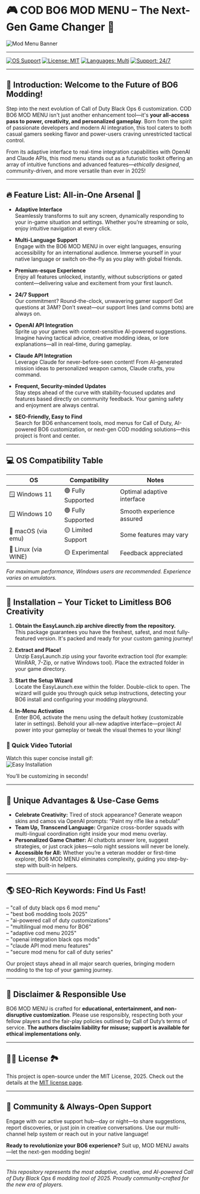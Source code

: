 # 🎮 COD BO6 MOD MENU – The Next-Gen Game Changer 🚀

![Mod Menu Banner](https://i.imgur.com/czbn975.gif)

---

[![OS Support](https://img.shields.io/badge/OS-Windows%2010%20%7C%20Windows%2011-blue)](https://img.shields.io) 
[![License: MIT](https://img.shields.io/badge/License-MIT-yellow.svg)](#license-%F0%9F%8F%9E%EF%B8%8F)
[![Languages: Multi](https://img.shields.io/badge/Languages-8+-green)](https://img.shields.io)
[![Support: 24/7](https://img.shields.io/badge/Support-24%2F7-brightgreen)](https://img.shields.io)

---

## 🚀 Introduction: Welcome to the Future of BO6 Modding!   

Step into the next evolution of Call of Duty Black Ops 6 customization. COD BO6 MOD MENU isn't just another enhancement tool—it's **your all-access pass to power, creativity, and personalized gameplay**. Born from the spirit of passionate developers and modern AI integration, this tool caters to both casual gamers seeking flavor and power-users craving unrestricted tactical control. 

From its adaptive interface to real-time integration capabilities with OpenAI and Claude APIs, this mod menu stands out as a futuristic toolkit offering an array of intuitive functions and advanced features—*ethically designed*, community-driven, and more versatile than ever in 2025!

---

## 🔥 Feature List: All-in-One Arsenal 👾

- **Adaptive Interface**  
  Seamlessly transforms to suit any screen, dynamically responding to your in-game situation and settings. Whether you’re streaming or solo, enjoy intuitive navigation at every click.

- **Multi-Language Support**  
  Engage with the BO6 MOD MENU in over eight languages, ensuring accessibility for an international audience. Immerse yourself in your native language or switch on-the-fly as you play with global friends.

- **Premium-esque Experience**  
  Enjoy all features unlocked, instantly, without subscriptions or gated content—delivering value and excitement from your first launch.

- **24/7 Support**  
  Our commitment? Round-the-clock, unwavering gamer support! Got questions at 3AM? Don’t sweat—our support lines (and comms bots) are always on.

- **OpenAI API Integration**  
  Sprite up your games with context-sensitive AI-powered suggestions. Imagine having tactical advice, creative modding ideas, or lore explanations—all in real-time, during gameplay.

- **Claude API Integration**  
  Leverage Claude for never-before-seen content! From AI-generated mission ideas to personalized weapon camos, Claude crafts, you command.

- **Frequent, Security-minded Updates**  
  Stay steps ahead of the curve with stability-focused updates and features based directly on community feedback. Your gaming safety and enjoyment are always central.

- **SEO-Friendly, Easy to Find**  
  Search for BO6 enhancement tools, mod menus for Call of Duty, AI-powered BO6 customization, or next-gen COD modding solutions—this project is front and center.

---

## 💻 OS Compatibility Table  

| OS                    | Compatibility      | Notes                        |
|-----------------------|-------------------|------------------------------|
| 🪟 Windows 11         | 🟢 Fully Supported | Optimal adaptive interface   |
| 🪟 Windows 10         | 🟢 Fully Supported | Smooth experience assured    |
| 🍎 macOS (via emu)    | 🟡 Limited Support | Some features may vary       |
| 🐧 Linux (via WINE)   | 🟡 Experimental    | Feedback appreciated         |

*For maximum performance, Windows users are recommended. Experience varies on emulators.*

---

## 🔑 Installation − Your Ticket to Limitless BO6 Creativity  

1. **Obtain the EasyLaunch.zip archive directly from the repository.**  
   This package guarantees you have the freshest, safest, and most fully-featured version. It's packed and ready for your custom gaming journey!

2. **Extract and Place!**  
   Unzip EasyLaunch.zip using your favorite extraction tool (for example: WinRAR, 7-Zip, or native Windows tool). Place the extracted folder in your game directory.

3. **Start the Setup Wizard**  
   Locate the EasyLaunch.exe within the folder. Double-click to open. The wizard will guide you through quick setup instructions, detecting your BO6 install and configuring your modding playground.

4. **In-Menu Activation**  
   Enter BO6, activate the menu using the default hotkey (customizable later in settings). Behold your all-new adaptive interface—project AI power into your gameplay or tweak the visual themes to your liking!

### 🎥 Quick Video Tutorial

Watch this super concise install gif:  
![Easy Installation](https://i.imgur.com/czbn975.gif)

You’ll be customizing in seconds!

---

## 🧭 Unique Advantages & Use-Case Gems  

- **Celebrate Creativity:** Tired of stock appearance? Generate weapon skins and camos via OpenAI prompts: “Paint my rifle like a nebula!”  
- **Team Up, Transcend Language:** Organize cross-border squads with multi-lingual coordination right inside your mod menu overlay.  
- **Personalized Game Chatter:** AI chatbots answer lore, suggest strategies, or just crack jokes—solo night sessions will never be lonely.  
- **Accessible for All:** Whether you’re a veteran modder or first-time explorer, BO6 MOD MENU eliminates complexity, guiding you step-by-step with built-in helpers.

---

## 🌎 SEO-Rich Keywords: Find Us Fast!

– "call of duty black ops 6 mod menu"  
– "best bo6 modding tools 2025"  
– "ai-powered call of duty customizations"  
– "multilingual mod menu for BO6"  
– "adaptive cod menu 2025"  
– "openai integration black ops mods"  
– "claude API mod menu features"  
– "secure mod menu for call of duty series"

Our project stays ahead in all major search queries, bringing modern modding to the top of your gaming journey.

---

## 🤖 Disclaimer & Responsible Use

BO6 MOD MENU is crafted for **educational, entertainment, and non-disruptive customization**. Please use responsibly, respecting both your fellow players and the fair-play policies outlined by Call of Duty’s terms of service. **The authors disclaim liability for misuse; support is available for ethical implementations only.**

---

## 🧑‍💻 License 🏞️

This project is open-source under the MIT License, 2025. Check out the details at the [MIT license page](https://opensource.org/licenses/MIT).

---

## 💬 Community & Always-Open Support

Engage with our active support hub—day or night—to share suggestions, report discoveries, or just join in creative conversations. Use our multi-channel help system or reach out in your native language!

**Ready to revolutionize your BO6 experience?** Suit up, MOD MENU awaits—let the next-gen modding begin!  

---

###  
*This repository represents the most adaptive, creative, and AI-powered Call of Duty Black Ops 6 modding tool of 2025. Proudly community-crafted for the new era of players.*